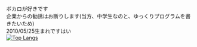 ボカロが好きです  
企業からの勧誘はお断りします(当方、中学生なのと、ゆっくりプログラムを書きたいため)  
2010/05/25生まれですはい  
[![Top Langs](https://github-readme-stats.vercel.app/api/top-langs/?username=nennneko5787)](https://github.com/anuraghazra/github-readme-stats)  
